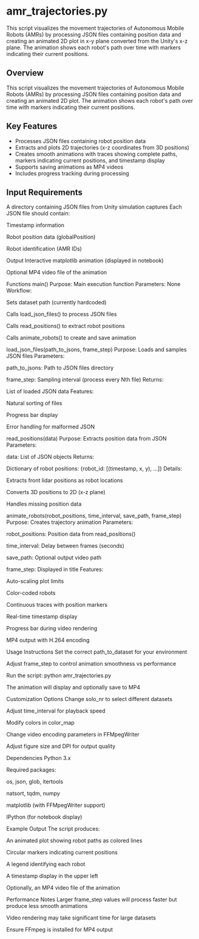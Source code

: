 # amr_trajectories.py
This script visualizes the movement trajectories of Autonomous Mobile Robots (AMRs) by processing JSON files containing position data and creating an animated 2D plot in x-y plane converted from the Unity's x-z plane. The animation shows each robot's path over time with markers indicating their current positions.

## Overview
This script visualizes the movement trajectories of Autonomous Mobile Robots (AMRs) by processing JSON files containing position data and creating an animated 2D plot. The animation shows each robot's path over time with markers indicating their current positions.

## Key Features
* Processes JSON files containing robot position data
* Extracts and plots 2D trajectories (x-z coordinates from 3D positions)
* Creates smooth animations with traces showing complete paths, markers indicating current positions, and timestamp display
* Supports saving animations as MP4 videos
* Includes progress tracking during processing

## Input Requirements
A directory containing JSON files from Unity simulation captures
Each JSON file should contain:

Timestamp information

Robot position data (globalPosition)

Robot identification (AMR IDs)

Output
Interactive matplotlib animation (displayed in notebook)

Optional MP4 video file of the animation

Functions
main()
Purpose: Main execution function
Parameters: None
Workflow:

Sets dataset path (currently hardcoded)

Calls load_json_files() to process JSON files

Calls read_positions() to extract robot positions

Calls animate_robots() to create and save animation

load_json_files(path_to_jsons, frame_step)
Purpose: Loads and samples JSON files
Parameters:

path_to_jsons: Path to JSON files directory

frame_step: Sampling interval (process every Nth file)
Returns:

List of loaded JSON data
Features:

Natural sorting of files

Progress bar display

Error handling for malformed JSON

read_positions(data)
Purpose: Extracts position data from JSON
Parameters:

data: List of JSON objects
Returns:

Dictionary of robot positions: {robot_id: [(timestamp, x, y), ...]}
Details:

Extracts front lidar positions as robot locations

Converts 3D positions to 2D (x-z plane)

Handles missing position data

animate_robots(robot_positions, time_interval, save_path, frame_step)
Purpose: Creates trajectory animation
Parameters:

robot_positions: Position data from read_positions()

time_interval: Delay between frames (seconds)

save_path: Optional output video path

frame_step: Displayed in title
Features:

Auto-scaling plot limits

Color-coded robots

Continuous traces with position markers

Real-time timestamp display

Progress bar during video rendering

MP4 output with H.264 encoding

Usage Instructions
Set the correct path_to_dataset for your environment

Adjust frame_step to control animation smoothness vs performance

Run the script: python amr_trajectories.py

The animation will display and optionally save to MP4

Customization Options
Change solo_nr to select different datasets

Adjust time_interval for playback speed

Modify colors in color_map

Change video encoding parameters in FFMpegWriter

Adjust figure size and DPI for output quality

Dependencies
Python 3.x

Required packages:

os, json, glob, itertools

natsort, tqdm, numpy

matplotlib (with FFMpegWriter support)

IPython (for notebook display)

Example Output
The script produces:

An animated plot showing robot paths as colored lines

Circular markers indicating current positions

A legend identifying each robot

A timestamp display in the upper left

Optionally, an MP4 video file of the animation

Performance Notes
Larger frame_step values will process faster but produce less smooth animations

Video rendering may take significant time for large datasets

Ensure FFmpeg is installed for MP4 output